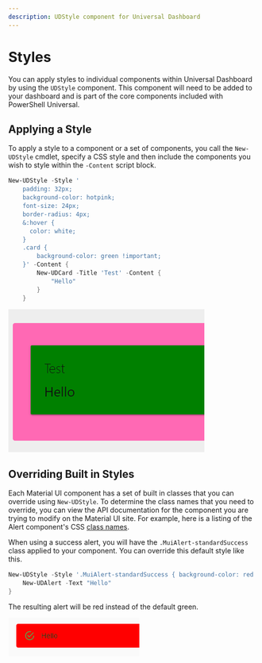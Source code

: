 ```yaml
---
description: UDStyle component for Universal Dashboard
---
```


# Styles

You can apply styles to individual components within Universal Dashboard by using the `UDStyle` component. This component will need to be added to your dashboard and is part of the core components included with PowerShell Universal.

## Applying a Style

To apply a style to a component or a set of components, you call the `New-UDStyle` cmdlet, specify a CSS style and then include the components you wish to style within the `-Content` script block.

```powershell
New-UDStyle -Style '
    padding: 32px;
    background-color: hotpink;
    font-size: 24px;
    border-radius: 4px;
    &:hover {
      color: white;
    }
    .card {
        background-color: green !important;   
    }' -Content {
        New-UDCard -Title 'Test' -Content {
            "Hello"
        }
    }
```

![UDStyled card](<../../../.gitbook/assets/image (158).png>)

## Overriding Built in Styles

Each Material UI component has a set of built in classes that you can override using `New-UDStyle`. To determine the class names that you need to override, you can view the API documentation for the component you are trying to modify on the Material UI site. For example, here is a listing of the Alert component's CSS [class names](https://material-ui.com/api/alert/#css).

When using a success alert, you will have the `.MuiAlert-standardSuccess` class applied to your component. You can override this default style like this.

```powershell
New-UDStyle -Style '.MuiAlert-standardSuccess { background-color: red !important;  }  ' -Content {
    New-UDAlert -Text "Hello"
}
```

The resulting alert will be red instead of the default green.

![Alert with Red Background](<../../../.gitbook/assets/image (213).png>)
